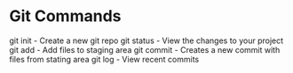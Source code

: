 # Git Commands

git init - Create a new git repo
git status - View the changes to your project
git add - Add files to staging area
git commit - Creates a new commit with files from stating area
git log - View recent commits
